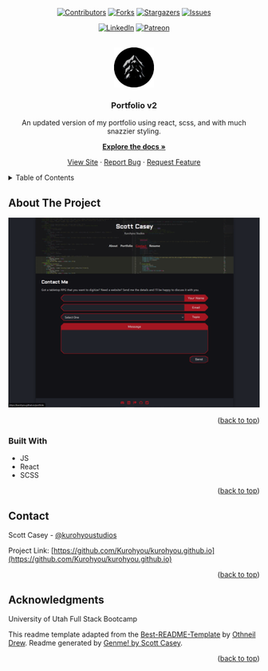 <div id="top"></div>
<span align="center">

[![Contributors][contributors-shield]][contributors-url] [![Forks][forks-shield]][forks-url] [![Stargazers][stars-shield]][stars-url] [![Issues][issues-shield]][issues-url] 

</span>
<span align="center">

[![LinkedIn][linkedin-shield]][linkedin-url] [![Patreon][patreon-shield]][patreon-url]

</span>
<!-- PROJECT LOGO -->
<br />
<div align="center">
<a href="https://github.com/Kurohyou/kurohyou.github.io">
<img src="public/assets/images/favicon.png" alt="Logo" width="80" height="80">
</a>
<h3 align="center">Portfolio v2</h3>
<p align="center">

An updated version of my portfolio using react, scss, and with much snazzier styling.


<a href="https://github.com/Kurohyou/kurohyou.github.io"><strong>Explore the docs »</strong></a>


<a href="https://kurohyou.github.io">View Site</a> · <a href="https://github.com/Kurohyou/kurohyou.github.io/issues">Report Bug</a> · <a href="https://github.com/Kurohyou/kurohyou.github.io/issues">Request Feature</a>
</p>
</div>
<!-- TABLE OF CONTENTS -->
<details>
<summary>Table of Contents</summary>
<ol>
<li>
<a href="#about-the-project">About The Project</a>
<ul>
<li><a href="#built-with">Built With</a></li>
</ul>
</li>
<li><a href="#contact">Contact</a></li>
<li><a href="#acknowledgments">Acknowledgments</a></li>
</ol>
</details>
<!-- ABOUT THE PROJECT -->

## About The Project
![Product Name Screen Shot][product-screenshot]
<p align="right">(<a href="#top">back to top</a>)</p>

### Built With
- JS
- React
- SCSS
<p align="right">(<a href="#top">back to top</a>)</p>
<!-- CONTACT -->

## Contact

Scott Casey - [@kurohyoustudios](https://twitter.com/kurohyoustudios)


Project Link: [https://github.com/Kurohyou/kurohyou.github.io](https://github.com/Kurohyou/kurohyou.github.io)
<p align="right">(<a href="#top">back to top</a>)</p>
<!-- ACKNOWLEDGMENTS -->

## Acknowledgments

University of Utah Full Stack Bootcamp

This readme template adapted from the [Best-README-Template](https://github.com/othneildrew/Best-README-Template/blob/master/BLANK_README.md) by [Othneil Drew](https://github.com/othneildrew). Readme generated by [Genme! by Scott Casey](https://github.com/Kurohyou/genme-SC).

<p align="right">(<a href="#top">back to top</a>)</p>
<!-- MARKDOWN LINKS & IMAGES -->
<!-- https://www.markdownguide.org/basic-syntax/#reference-style-links -->

[contributors-shield]: https://img.shields.io/github/contributors/Kurohyou/kurohyou.github.io.svg?style=flat
[contributors-url]: https://github.com/Kurohyou/kurohyou.github.io/graphs/contributors
[forks-shield]: https://img.shields.io/github/forks/Kurohyou/kurohyou.github.io.svg?style=flat
[forks-url]: https://github.com/Kurohyou/kurohyou.github.io/network/members
[stars-shield]: https://img.shields.io/github/stars/Kurohyou/kurohyou.github.io.svg?style=flat
[stars-url]: https://github.com/Kurohyou/kurohyou.github.io/stargazers
[issues-shield]: https://img.shields.io/github/issues/Kurohyou/kurohyou.github.io.svg?style=flat
[issues-url]: https://github.com/Kurohyou/kurohyou.github.io/issues
[linkedin-shield]: https://img.shields.io/badge/-LinkedIn-black.svg?style=flat&logo=linkedin&colorB=555
[linkedin-url]: https://linkedin.com/in/scott-casey-20210398
[patreon-shield]: https://img.shields.io/endpoint.svg?url=https%3A%2F%2Fshieldsio-patreon.vercel.app%2Fapi%3Fusername%3Dkurohyoustudios%26type%3Dpatrons&style=flat
[patreon-url]: https://patreon.com/kurohyoustudios
[product-screenshot]: assets/images/screenshot.png